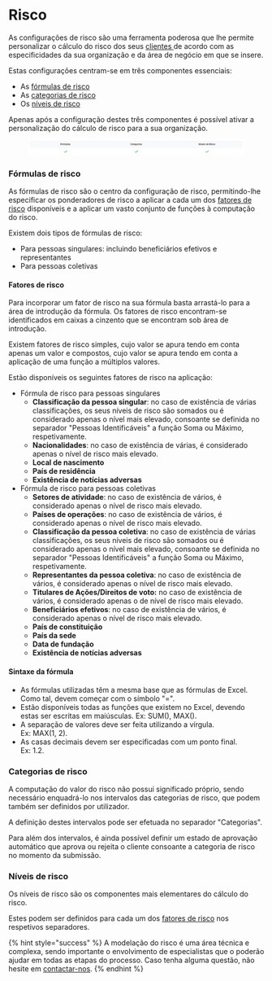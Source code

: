 # Risco

As configurações de risco são uma ferramenta poderosa que lhe permite personalizar o cálculo do risco dos seus [clientes ](broken-reference)de acordo com as especificidades da sua organização e da área de negócio em que se insere.

Estas configurações centram-se em três componentes essenciais:

* As [fórmulas de risco](risco.md#formulas-de-risco)
* As [categorias de risco](risco.md#categorias-de-risco)
* Os [níveis de risco](risco.md#categorias-de-risco-1)

Apenas após a configuração destes três componentes é possível ativar a personalização do cálculo de risco para a sua organização.

<figure><img src="../../.gitbook/assets/risco.png" alt=""><figcaption></figcaption></figure>

### Fórmulas de risco

As fórmulas de risco são o centro da configuração de risco, permitindo-lhe especificar os ponderadores de risco a aplicar a cada um dos [fatores de risco](risco.md#fatores-de-risco) disponíveis e a aplicar um vasto conjunto de funções à computação do risco.

Existem dois tipos de fórmulas de risco:

* Para pessoas singulares: incluindo beneficiários efetivos e representantes
* Para pessoas coletivas

#### Fatores de risco

Para incorporar um fator de risco na sua fórmula basta arrastá-lo para a área de introdução da fórmula. Os fatores de risco encontram-se identificados em caixas a cinzento que se encontram sob área de introdução.

Existem fatores de risco simples, cujo valor se apura tendo em conta apenas um valor e compostos, cujo valor se apura tendo em conta a aplicação de uma função a múltiplos valores.

Estão disponíveis os seguintes fatores de risco na aplicação:

* Fórmula de risco para pessoas singulares
  * **Classificação da pessoa singular**: no caso de existência de várias classificações, os seus níveis de risco são somados ou é considerado apenas o nível mais elevado, consoante se definida no separador "Pessoas Identificáveis" a função Soma ou Máximo, respetivamente.
  * **Nacionalidades**: no caso de existência de várias, é considerado apenas o nível de risco mais elevado.
  * **Local de nascimento**
  * **País de residência**
  * **Existência de notícias adversas**
* Fórmula de risco para pessoas coletivas
  * **Setores de atividade**: no caso de existência de vários, é considerado apenas o nível de risco mais elevado.
  * **Países de operações**: no caso de existência de vários, é considerado apenas o nível de risco mais elevado.
  * **Classificação da pessoa coletiva**: no caso de existência de várias classificações, os seus níveis de risco são somados ou é considerado apenas o nível mais elevado, consoante se definida no separador "Pessoas Identificáveis" a função Soma ou Máximo, respetivamente.
  * **Representantes da pessoa coletiva**: no caso de existência de vários, é considerado apenas o nível de risco mais elevado.
  * **Titulares de Ações/Direitos de voto:** no caso de existência de vários, é considerado apenas o de nível de risco mais elevado.
  * **Beneficiários efetivos**: no caso de existência de vários, é considerado apenas o nível de risco mais elevado.
  * **País de constituição**
  * **País da sede**
  * **Data de fundação**
  * **Existência de notícias adversas**

#### Sintaxe da fórmula

* As fórmulas utilizadas têm a mesma base que as fórmulas de Excel. Como tal, devem começar com o símbolo "=".
* Estão disponíveis todas as funções que existem no Excel, devendo estas ser escritas em maiúsculas. Ex: SUM(), MAX().
* A separação de valores deve ser feita utilizando a vírgula.\
  Ex: MAX(1, 2).
* As casas decimais devem ser especificadas com um ponto final.\
  Ex: 1.2.

### Categorias de risco

A computação do valor do risco não possui significado próprio, sendo necessário enquadrá-lo nos intervalos das categorias de risco, que podem também ser definidos por utilizador.

A definição destes intervalos pode ser efetuada no separador "Categorias".

Para além dos intervalos, é ainda possível definir um estado de aprovação automático que aprova ou rejeita o cliente consoante a categoria de risco no momento da submissão.

### Níveis de risco

Os níveis de risco são os componentes mais elementares do cálculo do risco.

Estes podem ser definidos para cada um dos [fatores de risco](risco.md#fatores-de-risco) nos respetivos separadores.

{% hint style="success" %}
A modelação do risco é uma área técnica e complexa, sendo importante o envolvimento de especialistas que o poderão ajudar em todas as etapas do processo. Caso tenha alguma questão, não hesite em [contactar-nos](../../outros/contactos.md).
{% endhint %}
